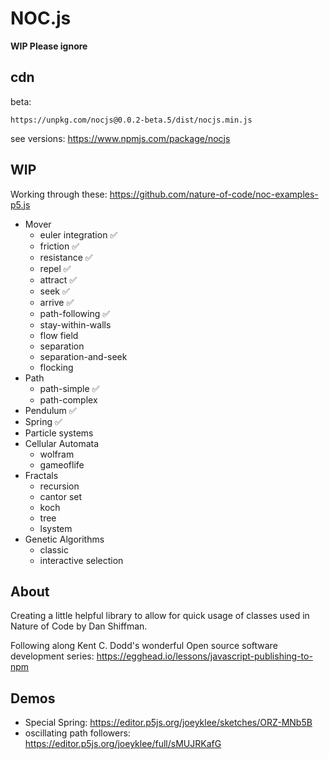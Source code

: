 # NOC.js

**WIP Please ignore**

## cdn

beta:
```
https://unpkg.com/nocjs@0.0.2-beta.5/dist/nocjs.min.js
```

see versions:
https://www.npmjs.com/package/nocjs


## WIP

Working through these: https://github.com/nature-of-code/noc-examples-p5.js

* Mover 
  * euler integration ✅
  * friction ✅
  * resistance ✅
  * repel ✅
  * attract ✅
  * seek ✅
  * arrive ✅
  * path-following ✅
  * stay-within-walls
  * flow field
  * separation
  * separation-and-seek
  * flocking
* Path 
  * path-simple ✅
  * path-complex
* Pendulum ✅
* Spring ✅
* Particle systems
* Cellular Automata
  * wolfram
  * gameoflife
* Fractals
  * recursion
  * cantor set
  * koch
  * tree
  * lsystem
* Genetic Algorithms
  * classic
  * interactive selection

## About
Creating a little helpful library to allow for quick usage of classes used in Nature of Code by Dan Shiffman.

Following along Kent C. Dodd's wonderful Open source software development series: https://egghead.io/lessons/javascript-publishing-to-npm

## Demos

* Special Spring: https://editor.p5js.org/joeyklee/sketches/ORZ-MNb5B
* oscillating path followers: https://editor.p5js.org/joeyklee/full/sMUJRKafG